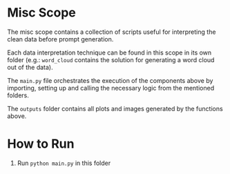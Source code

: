 # Misc Scope
The misc scope contains a collection of scripts useful for interpreting the clean data before prompt generation.

Each data interpretation technique can be found in this scope in its own folder (e.g.: `word_cloud` contains the solution for generating a word cloud out of the data).

The `main.py` file orchestrates the execution of the components above by importing, setting up and calling the necessary logic from the mentioned folders.

The `outputs` folder contains all plots and images generated by the functions above.

# How to Run
1. Run `python main.py` in this folder
